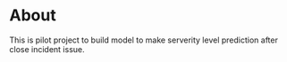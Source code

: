 # About
This is pilot project to build model to make serverity level prediction after close incident issue.

